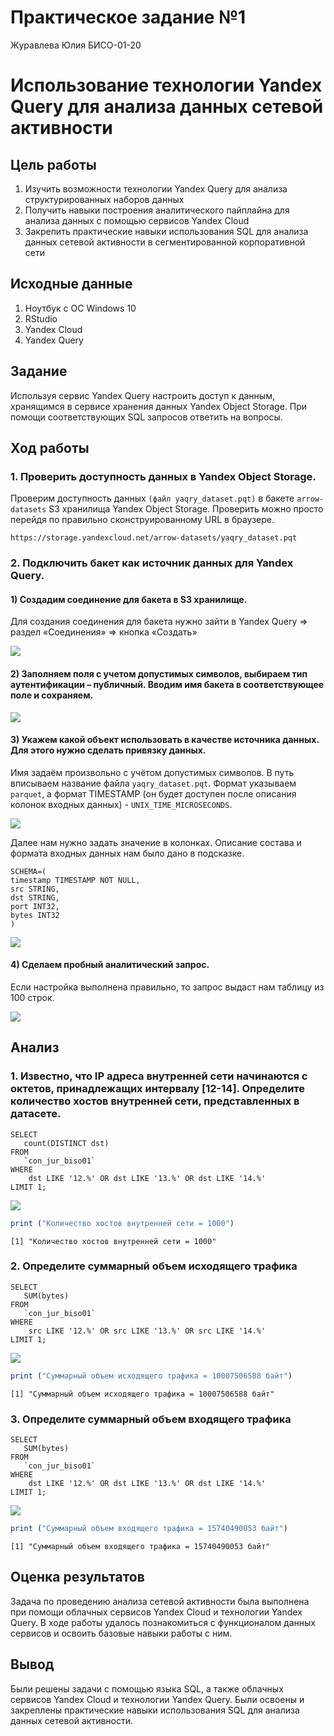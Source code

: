 # Практическое задание №1
Журавлева Юлия БИСО-01-20

# Использование технологии Yandex Query для анализа данных сетевой активности

## Цель работы

1.  Изучить возможности технологии Yandex Query для анализа
    структурированных наборов данных
2.  Получить навыки построения аналитического пайплайна для анализа
    данных с помощью сервисов Yandex Cloud
3.  Закрепить практические навыки использования SQL для анализа данных
    сетевой активности в сегментированной корпоративной сети

## Исходные данные

1.  Ноутбук с ОС Windows 10
2.  RStudio
3.  Yandex Cloud
4.  Yandex Query

## Задание

Используя сервис Yandex Query настроить доступ к данным, хранящимся в
сервисе хранения данных Yandex Object Storage. При помощи
соответствующих SQL запросов ответить на вопросы.

## Ход работы

### 1. Проверить доступность данных в Yandex Object Storage.

Проверим доступность данных `(файл yaqry_dataset.pqt)` в бакете
`arrow-datasets` S3 хранилища Yandex Object Storage. Проверить можно
просто перейдя по правильно сконструированному URL в браузере.

    https://storage.yandexcloud.net/arrow-datasets/yaqry_dataset.pqt

### 2. Подключить бакет как источник данных для Yandex Query.

#### 1) Создадим соединение для бакета в S3 хранилище.

Для создания соединения для бакета нужно зайти в Yandex Query =\> раздел
«Соединения» =\> кнопка «Создать»

![](screen/1.png)

#### 2) Заполняем поля с учетом допустимых символов, выбираем тип аутентификации – публичный. Вводим имя бакета в соответствующее поле и сохраняем.

![](screen/2.png)

#### 3) Укажем какой объект использовать в качестве источника данных. Для этого нужно сделать привязку данных.

Имя задаём произвольно с учётом допустимых символов. В путь вписываем
название файла `yaqry_dataset.pqt`. Формат указываем `parquet`, а формат
TIMESTAMP (он будет доступен после описания колонок входных данных) -
`UNIX_TIME_MICROSECONDS`.

![](screen/3.png)

Далее нам нужно задать значение в колонках. Описание состава и формата
входных данных нам было дано в подсказке.

    SCHEMA=(
    timestamp TIMESTAMP NOT NULL,
    src STRING,
    dst STRING,
    port INT32,
    bytes INT32
    )

![](screen/4.png)

#### 4) Сделаем пробный аналитический запрос.

Если настройка выполнена правильно, то запрос выдаст нам таблицу из 100
строк.

![](screen/5.png)

## Анализ

### 1. Известно, что IP адреса внутренней сети начинаются с октетов, принадлежащих интервалу \[12-14\]. Определите количество хостов внутренней сети, представленных в датасете.

    SELECT
       count(DISTINCT dst)
    FROM
       `con_jur_biso01`
    WHERE
        dst LIKE '12.%' OR dst LIKE '13.%' OR dst LIKE '14.%'
    LIMIT 1;

![](screen/6.png)

``` r
print ("Количество хостов внутренней сети = 1000")
```

    [1] "Количество хостов внутренней сети = 1000"

### 2. Определите суммарный объем исходящего трафика

    SELECT
       SUM(bytes)
    FROM
       `con_jur_biso01`
    WHERE
        src LIKE '12.%' OR src LIKE '13.%' OR src LIKE '14.%'
    LIMIT 1;

![](screen/7.png)

``` r
print ("Cуммарный объем исходящего трафика = 10007506588 байт")
```

    [1] "Cуммарный объем исходящего трафика = 10007506588 байт"

### 3. Определите суммарный объем входящего трафика

    SELECT
       SUM(bytes)
    FROM
       `con_jur_biso01`
    WHERE
        dst LIKE '12.%' OR dst LIKE '13.%' OR dst LIKE '14.%'
    LIMIT 1;

![](screen/8.png)

``` r
print ("Cуммарный объем входящего трафика = 15740490053 байт")
```

    [1] "Cуммарный объем входящего трафика = 15740490053 байт"

## Оценка результатов

Задача по проведению анализа сетевой активности была выполнена при
помощи облачных сервисов Yandex Cloud и технологии Yandex Query. В ходе
работы удалось познакомиться с функционалом данных сервисов и освоить
базовые навыки работы с ним.

## Вывод

Были решены задачи с помощью языка SQL, а также облачных сервисов Yandex
Cloud и технологии Yandex Query. Были освоены и закреплены практические
навыки использования SQL для анализа данных сетевой активности.
